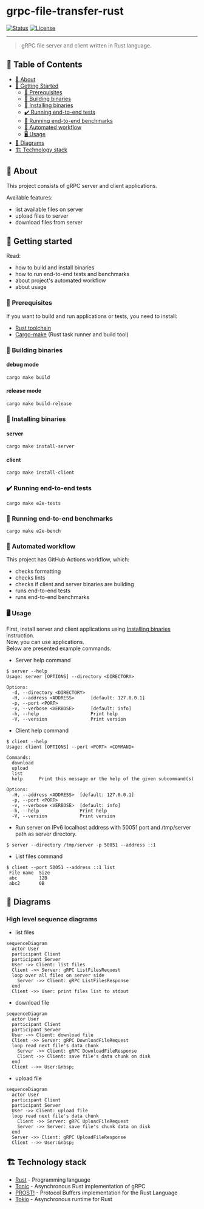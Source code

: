 # grpc-file-transfer-rust

[![Status](https://img.shields.io/github/actions/workflow/status/optimumood/grpc-file-transfer-rust/rust.yml?branch=main)](https://github.com/optimumood/grpc-file-transfer-rust/actions/workflows/rust.yml)
[![License](https://img.shields.io/github/license/optimumood/grpc-file-transfer-rust)](/LICENSE)

---

> gRPC file server and client written in Rust language.

## :scroll: Table of Contents
- [:thinking: About](#about)
- [:rocket: Getting Started](#getting-started)
    - [:shopping_cart: Prerequisites](#prerequisites)
    - [:hammer: Building binaries](#building-binaries)
    - [:electric_plug: Installing binaries](#installing-binaries)
    - [:heavy_check_mark: Running end-to-end tests](#running-e2e-tests)
    - [:turtle: Running end-to-end benchmarks](#running-e2e-benchmarks)
    - [:triangular_flag_on_post: Automated workflow](#automated-workflow)
    - [:desktop_computer: Usage](#usage)
- [:arrows_counterclockwise: Diagrams](#diagrams)
- [:building_construction: Technology stack](#technology-stack)

## :thinking: About <a name = "about"></a>
This project consists of gRPC server and client applications.

Available features:
- list available files on server
- upload files to server
- download files from server

## :rocket: Getting started <a name = "getting-started"></a>
Read:
- how to build and install binaries
- how to run end-to-end tests and benchmarks
- about project's automated workflow
- about usage

### :shopping_cart: Prerequisites <a name = "prerequisites"></a>
If you want to build and run applications or tests, you need to install:
- [Rust toolchain](https://www.rust-lang.org)
- [Cargo-make](https://sagiegurari.github.io/cargo-make/) (Rust task runner and build tool)

### :hammer: Building binaries <a name = "building-binaries"></a>
#### debug mode
```shell
cargo make build
```

#### release mode
```shell
cargo make build-release
```

### :electric_plug: Installing binaries <a name = "installing-binaries"></a>
#### server
```shell
cargo make install-server
```
#### client
```shell
cargo make install-client
```

### :heavy_check_mark: Running end-to-end tests <a name = "running-e2e-tests"></a>

```shell
cargo make e2e-tests
```

### :turtle: Running end-to-end benchmarks <a name = "running-e2e-benchmarks"></a>
```shell
cargo make e2e-bench
```

### :triangular_flag_on_post: Automated workflow <a name = "automated-workflow"></a>
This project has GitHub Actions workflow, which:
- checks formatting
- checks lints
- checks if client and server binaries are building
- runs end-to-end tests
- runs end-to-end benchmarks

### :desktop_computer: Usage <a name="usage"></a>
First, install server and client applications using [Installing binaries](#installing-binaries) instruction.\
Now, you can use applications.\
Below are presented example commands.

- Server help command
```shell
$ server --help
Usage: server [OPTIONS] --directory <DIRECTORY>

Options:
  -d, --directory <DIRECTORY>
  -H, --address <ADDRESS>      [default: 127.0.0.1]
  -p, --port <PORT>
  -v, --verbose <VERBOSE>      [default: info]
  -h, --help                   Print help
  -V, --version                Print version
```

- Client help command
```shell
$ client --help
Usage: client [OPTIONS] --port <PORT> <COMMAND>

Commands:
  download
  upload
  list
  help      Print this message or the help of the given subcommand(s)

Options:
  -H, --address <ADDRESS>  [default: 127.0.0.1]
  -p, --port <PORT>
  -v, --verbose <VERBOSE>  [default: info]
  -h, --help               Print help
  -V, --version            Print version
```

- Run server on IPv6 localhost address with 50051 port and /tmp/server path as server directory.
```shell
$ server --directory /tmp/server -p 50051 --address ::1
```

- List files command
```shell
$ client --port 50051 --address ::1 list
 File name  Size
 abc        12B
 abc2       0B
```

## :arrows_counterclockwise: Diagrams <a name = "diagrams"></a>
### High level sequence diagrams
- list files
```mermaid
sequenceDiagram
  actor User
  participant Client
  participant Server
  User ->> Client: list files
  Client ->> Server: gRPC ListFilesRequest
  loop over all files on server side
    Server ->> Client: gRPC ListFilesResponse
  end
  Client ->> User: print files list to stdout
```

- download file
```mermaid
sequenceDiagram
  actor User
  participant Client
  participant Server
  User ->> Client: download file
  Client ->> Server: gRPC DownloadFileRequest
  loop read next file's data chunk
    Server ->> Client: gRPC DownloadFileResponse
    Client ->> Client: save file's data chunk on disk
  end
  Client -->> User:&nbsp;
```

- upload file
```mermaid
sequenceDiagram
  actor User
  participant Client
  participant Server
  User ->> Client: upload file
  loop read next file's data chunk
    Client ->> Server: gRPC UploadFileRequest
    Server ->> Server: save file's chunk data on disk
  end
  Server ->> Client: gRPC UploadFileResponse
  Client -->> User:&nbsp;
```

## :building_construction: Technology stack <a name = "technology-stack"></a>
- [Rust](https://www.rust-lang.org/) - Programming language
- [Tonic](https://github.com/hyperium/tonic) - Asynchronous Rust implementation of gRPC
- [PROST!](https://docs.rs/prost/latest/prost/) - Protocol Buffers implementation for the Rust Language
- [Tokio](https://tokio.rs/) - Asynchronous runtime for Rust
